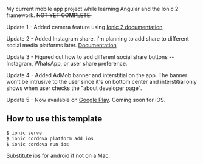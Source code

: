My current mobile app project while learning Angular and the Ionic 2 framework.  ~~NOT YET COMPLETE.~~ <br /> 

Update 1 - Added camera feature using [Ionic 2 documentation](https://ionicframework.com/docs/native/camera/).

Update 2 - Added Instagram share.  I'm planning to add share to different social media platforms later.  [Documentation](https://ionicframework.com/docs/native/social-sharing/)

Update 3 - Figured out how to add different social share buttons -- Instagram, WhatsApp, or user share preference.

Update 4 - Added AdMob banner and interstitial on the app.  The banner won't be intrusive to the user since it's on bottom center
           and interstitial only shows when user checks the "about developer page".

Update 5 - Now available on [Google Play](https://play.google.com/store/apps/details?id=com.nerdetitan.motivateme).  Coming 
           soon for iOS.  

## How to use this template

```bash
$ ionic serve 
$ ionic cordova platform add ios
$ ionic cordova run ios
```

Substitute ios for android if not on a Mac.

